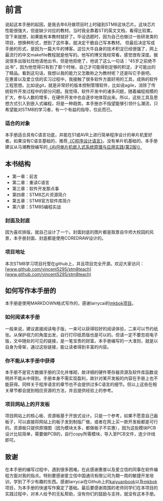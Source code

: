 # 前言 #

说起这本手册的起因，是我去年6月做项目时上时碰到STM8这块芯片。这块芯片性能很强大，但是缺少对应的教材。当时我全靠着ST的英文文档，看得比较累。空下来就想，如果能有本教材就好了。毕设选题时，因为自己也做过一些研发类的项目，想换种形式，想到了这件事，就决定干脆自己写本教材。
但最后决定写成手册的形式，是因为一篇大牛的博客。这位大牛自身的技术积淀已经很强了，网上最流行的中文makefile教程就是他写的。他写的博文我经常看，感觉很有深度。据说很多出版社找他请他出书，但是他拒绝了，他说了这么一句话：“45岁之前绝不出书”，因为他觉得只有到了那个时候，自己才可能得到足够的积淀，才可能出的了精品。看到这句话，我想以我的能力又怎敢称之为教材呢？还是叫它手册吧。
在惠普以及爱立信的实习过程中，我接触了很多软件方面好用的工具，成熟的软件工程思想。比如说git，就是非常好的版本控制管理软件，比如说agile，消除了传统软件开发过程中的部分问题。我觉得，软件开发中的诸多问题，随着编程规模的扩大，参与人数的增多，在硬件开发中也会逐步地体现出来。所以，这些工具及思想方式引入到嵌入式编程，将是一种趋势。本手册亦不指望能够引领什么潮流，只希望能对STM8的学习者，有一个有益的指导，仅此而已。


### 适合的对象 ###
本手册适合具有C语言功底，并能在51或AVR上进行简单程序设计的单片机爱好者。如果没有C语言基础的，推荐[《C程序设计语言》](http://product.china-pub.com/14975&ref=browse)，没有单片机基础的，本手册建议从马潮教授编写的[《AVR单片机嵌入式系统原理与应用实践(第2版)》](http://www.amazon.cn/AVR%E5%8D%95%E7%89%87%E6%9C%BA%E5%B5%8C%E5%85%A5%E5%BC%8F%E7%B3%BB%E7%BB%9F%E5%8E%9F%E7%90%86%E4%B8%8E%E5%BA%94%E7%94%A8%E5%AE%9E%E8%B7%B5-%E9%A9%AC%E6%BD%AE/dp/B005GZQWB0/ref=sr_1_1?ie=UTF8&qid=1335097650&sr=8-1)

## 本书结构 ##

  * 第一章：前言
  * 第二章：重读C语言
  * 第三章：软件开发那点事
  * 第四章：STM8芯片资源简介
  * 第五章：STM8官方软件库简介
  * 第六章：STM8S编程实战

### 封面及封底 ###
因为喜欢排版，就自己设计了一个。封面封底的图片都是取景自华师大校园的风景，本手册封面、封底都是使用COREDRAW设计的。

### 项目地址 ###
本次STM8学习项目托管在github上，并且项目完全开源。欢迎大家访问：[www.github.com/vincent5295/stm8teach](www.github.com/vincent5295/stm8teach)

## 如何写作本手册的 ##
本手册是使用MARKDOWN格式写作的，感谢larrycai的[mkbok项目](www.github.com/larrycai/mkbok)。

### 如何阅读本手册 ###
一般来说，建议直接阅读电子版，一来可以获得较好的阅读体验，二来可以节约纸张。从保护视力的角度出发，自行打印纸质版也是可以的。但请一定不要忽视电子版，文中随处的可见的链接，是一笔宝贵的财富。本手册编写的一大准则，就是以自身为骨架，通过这些链接，能让读者得到丰富的内容。

### 你不能从本手册中获得 ###
本手册不是官方数据手册的汉化并堆砌，故详细的硬件寄存器资源及软件库函数说明并不能从中得到。手册本身不需实现盈利，故针对某开发板的内容在手册上也不能获得。同样关于程序语言的章节也不会提供过多C语言的细节。但以上这些在相关章节都会提到相应资源的方法，并且提供经验上的参考。

### 项目网站上的开发板 ###
项目网站上的核心板、资源板基于开放式设计。只是一个参考，如果不愿意自己画板子，可以直接将网站上的板子发到制版厂做，或者在网上买一款开发板都是可行的。资源板只提供原理图（因为模块太多，都做板子不实惠），因为这些模块PCB设计比较简单，需要做PCB的，自行copy所需模块，导入至PCB文件，连少许线即可。

## 致谢 ##
在本手册的编写过程中，遇到很多困难。在此感谢惠普以及爱立信的同事在软件编程方面对我的指点。特别要感谢爱立信中国通讯有限公司为期一周的敏捷开发培训，学到了不少有趣的东西。感谢larrycai在Github上的[kaiyuanbook](www.github.com/larrycai/kaiyuanbook)以及[mkbok](www.github.com/larrycai/mkbok)项目，为本手册的快速写作奠定了基础。最后要感谢周围的老师同学们在本项目的实践过程中，对本人给予的无私帮助，没有你们的鼓励与支持，就没有这本手册。
